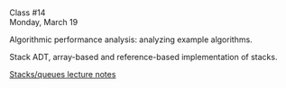 <div class="lecture1">

<div class="column_date">
<p markdown="block">

 <br> 
Class #14<br> 
Monday, March 19
</p>
</div>
<div class="column_materials">
<p markdown="block">

Algorithmic performance analysis: analyzing example algorithms.

Stack ADT, array-based and reference-based implementation of stacks.   

[Stacks/queues lecture notes](notes/lecture04_StacksQueues.pdf)

</p>
</div>

<div class="column_assign">
<p markdown="block">




</p>
</div>

</div>

